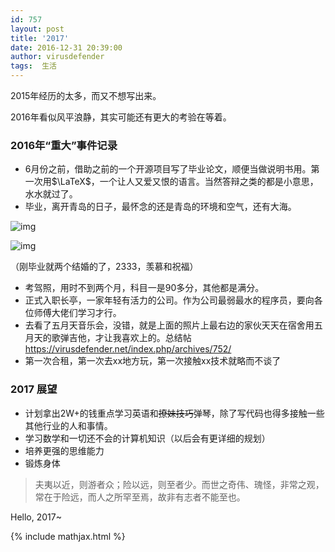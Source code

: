 ```yaml
---
id: 757
layout: post
title: '2017'
date: 2016-12-31 20:39:00
author: virusdefender
tags:  生活
---
```


2015年经历的太多，而又不想写出来。

2016年看似风平浪静，其实可能还有更大的考验在等着。

### 2016年“重大”事件记录

 - 6月份之前，借助之前的一个开源项目写了毕业论文，顺便当做说明书用。第一次用$\LaTeX$，一个让人又爱又恨的语言。当然答辩之类的都是小意思，水水就过了。
 - 毕业，离开青岛的日子，最怀念的还是青岛的环境和空气，还有大海。

![img][1]

![img][2]

（刚毕业就两个结婚的了，2333，羡慕和祝福）
 - 考驾照，用时不到两个月，科目一是90多分，其他都是满分。
 - 正式入职长亭，一家年轻有活力的公司。作为公司最弱最水的程序员，要向各位师傅大佬们学习才行。
 - 去看了五月天音乐会，没错，就是上面的照片上最右边的家伙天天在宿舍用五月天的歌弹吉他，才让我喜欢上的。总结帖 https://virusdefender.net/index.php/archives/752/
 - 第一次合租，第一次去xx地方玩，第一次接触xx技术就略而不谈了

### 2017 展望

 - 计划拿出2W+的钱重点学习英语和<del>撩妹技巧</del>弹琴，除了写代码也得多接触一些其他行业的人和事情。
 - 学习数学和一切还不会的计算机知识（以后会有更详细的规划）
 - 培养更强的思维能力
 - 锻炼身体

> 夫夷以近，则游者众；险以远，则至者少。而世之奇伟、瑰怪，非常之观，常在于险远，而人之所罕至焉，故非有志者不能至也。

Hello, 2017~


  [1]: http://storage.virusdefender.net/blog/images/757/1.jpg
  [2]: http://storage.virusdefender.net/blog/images/757/2.jpg
  
{% include mathjax.html %}
